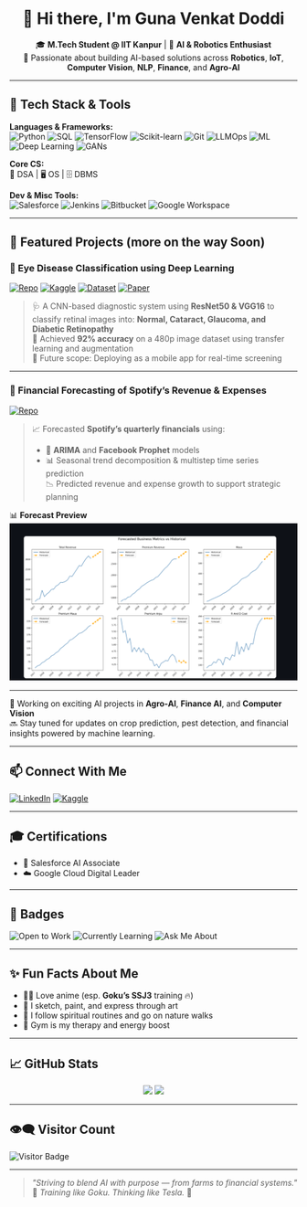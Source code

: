 <h1 align="center">👋 Hi there, I'm Guna Venkat Doddi</h1>

<p align="center">
  🎓 <b>M.Tech Student @ IIT Kanpur</b> | 🌱 <b>AI & Robotics Enthusiast</b><br>
  🔬 Passionate about building AI-based solutions across <b>Robotics</b>, <b>IoT</b>, <b>Computer Vision</b>, <b>NLP</b>, <b>Finance</b>, and <b>Agro-AI</b>
</p>

---

## 🚀 Tech Stack & Tools

**Languages & Frameworks:**  
![Python](https://img.shields.io/badge/Python-3776AB?style=flat&logo=python&logoColor=white)
![SQL](https://img.shields.io/badge/SQL-336791?style=flat&logo=postgresql&logoColor=white)
![TensorFlow](https://img.shields.io/badge/TensorFlow-FF6F00?style=flat&logo=tensorflow&logoColor=white)
![Scikit-learn](https://img.shields.io/badge/Scikit--Learn-F7931E?style=flat&logo=scikit-learn&logoColor=white)
![Git](https://img.shields.io/badge/Git-F05032?style=flat&logo=git&logoColor=white)
![LLMOps](https://img.shields.io/badge/LLMOps-343434?style=flat&logo=OpenAI&logoColor=white)
![ML](https://img.shields.io/badge/Machine%20Learning-00C853?style=flat&logo=Google&logoColor=white)
![Deep Learning](https://img.shields.io/badge/Deep%20Learning-007ACC?style=flat&logo=Keras&logoColor=white)
![GANs](https://img.shields.io/badge/GANs-5A29E4?style=flat&logo=OpenAI&logoColor=white)

**Core CS:**  
🧠 DSA | 🖥️ OS | 🗄️ DBMS

**Dev & Misc Tools:**  
![Salesforce](https://img.shields.io/badge/Salesforce-00A1E0?style=flat&logo=salesforce&logoColor=white)
![Jenkins](https://img.shields.io/badge/Jenkins-D24939?style=flat&logo=jenkins&logoColor=white)
![Bitbucket](https://img.shields.io/badge/Bitbucket-0052CC?style=flat&logo=bitbucket&logoColor=white)
![Google Workspace](https://img.shields.io/badge/Google%20Workspace-4285F4?style=flat&logo=google&logoColor=white)

---

## 🌟 Featured Projects (more on the way Soon)

### 🧠 Eye Disease Classification using Deep Learning  
[![Repo](https://img.shields.io/badge/GitHub-Repo-000?logo=github)](https://github.com/Guna-Venkat/EyeDiseaseClassification)
[![Kaggle](https://img.shields.io/badge/View-Kaggle_Notebook-20BEFF?logo=kaggle&logoColor=white)](https://www.kaggle.com/code/gunavenkatdoddi/final-model-build2)
[![Dataset](https://img.shields.io/badge/Dataset-Kaggle-orange?logo=kaggle)](https://www.kaggle.com/datasets/gunavenkatdoddi/eye-diseases-classification)
[![Paper](https://img.shields.io/badge/Download-PDF_Paper-critical?logo=adobeacrobatreader&logoColor=white)](https://github.com/Guna-Venkat/EyeDiseaseClassification/blob/main/ResearchPaper.pdf)

> 🩺 A CNN-based diagnostic system using **ResNet50 & VGG16** to classify retinal images into:
> **Normal, Cataract, Glaucoma, and Diabetic Retinopathy**  
> 🎯 Achieved **92% accuracy** on a 480p image dataset using transfer learning and augmentation  
> 📲 Future scope: Deploying as a mobile app for real-time screening

---

### 💸 Financial Forecasting of Spotify’s Revenue & Expenses  
[![Repo](https://img.shields.io/badge/GitHub-Repo-000?logo=github)](https://github.com/Guna-Venkat/Financial-Forecasting-of-Spotify-s-Revenue-Expenses)

> 📈 Forecasted **Spotify’s quarterly financials** using:
> - 🧠 **ARIMA** and **Facebook Prophet** models  
> - 📊 Seasonal trend decomposition & multistep time series prediction  
> 📉 Predicted revenue and expense growth to support strategic planning  

📊 **Forecast Preview**  
<img src="https://github.com/Guna-Venkat/Financial-Forecasting-of-Spotify-s-Revenue-Expenses/raw/main/assets/forecast_image.PNG" width="600" alt="Spotify Forecast Plot" />

---


🚧 Working on exciting AI projects in **Agro-AI**, **Finance AI**, and **Computer Vision**  
🔜 Stay tuned for updates on crop prediction, pest detection, and financial insights powered by machine learning.

---

## 📫 Connect With Me

[![LinkedIn](https://img.shields.io/badge/LinkedIn-0077B5?style=flat&logo=linkedin&logoColor=white)](https://www.linkedin.com/in/guna-venkat-doddi/)
[![Kaggle](https://img.shields.io/badge/Kaggle-20BEFF?style=flat&logo=kaggle&logoColor=white)](https://www.kaggle.com/gunavenkatdoddi)

---

## 🎓 Certifications

- 🏅 Salesforce AI Associate  
- ☁️ Google Cloud Digital Leader

---

## 💼 Badges

![Open to Work](https://img.shields.io/badge/Open_to_Work-green?style=flat-square&logo=Handshake)
![Currently Learning](https://img.shields.io/badge/Currently_Learning-LLMOps-blue?style=flat-square&logo=OpenAI)
![Ask Me About](https://img.shields.io/badge/Ask_Me_About-AI,DL,NLP,AgroAI-orange?style=flat-square)

---

## ✨ Fun Facts About Me

- 🧘‍♂️ Love anime (esp. **Goku’s SSJ3** training 🔥)
- 🎨 I sketch, paint, and express through art
- 🌿 I follow spiritual routines and go on nature walks
- 💪 Gym is my therapy and energy boost

---

## 📈 GitHub Stats

<p align="center">
  <img src="https://github-readme-stats.vercel.app/api?username=Guna-Venkat&show_icons=true&theme=tokyonight&hide_title=true" width="47%" />
  <img src="https://github-readme-stats.vercel.app/api/top-langs/?username=Guna-Venkat&layout=compact&theme=tokyonight" width="47%" />
</p>

---

## 👁️‍🗨️ Visitor Count

![Visitor Badge](https://komarev.com/ghpvc/?username=Guna-Venkat&style=flat-square&color=blue)

---

> *"Striving to blend AI with purpose — from farms to financial systems."*  
> 🐉 *Training like Goku. Thinking like Tesla.* 🤖
